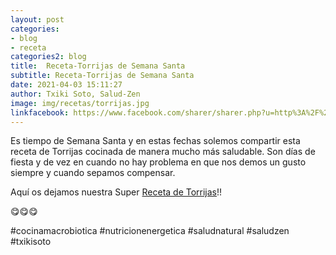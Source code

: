```yaml
---
layout: post
categories:
- blog
- receta
categories2: blog
title:  Receta-Torrijas de Semana Santa
subtitle: Receta-Torrijas de Semana Santa
date: 2021-04-03 15:11:27
author: Txiki Soto, Salud-Zen
image: img/recetas/torrijas.jpg
linkfacebook: https://www.facebook.com/sharer/sharer.php?u=http%3A%2F%2Fwww.salud-zen.com%2Fblog%2Freceta%2F2021%2F04%2F03%2Freceta-postre-torrijas.html&amp;src=sdkpreparse
---
```

Es tiempo de Semana Santa y en estas fechas solemos compartir esta receta de Torrijas cocinada de manera mucho más saludable. Son días de fiesta y de vez en cuando no hay problema en que nos demos un gusto siempre y cuando sepamos compensar.    

Aquí os dejamos nuestra Super [Receta de Torrijas][receta]!!  

😋😋😋

#cocinamacrobiotica
#nutricionenergetica
#saludnatural
#saludzen
#txikisoto

[receta]: {{site.url}}{{site.baseurl}}/postres/2019/04/18/torrijas.html

